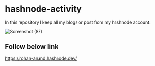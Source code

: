# hashnode-activity
In this repository I keep all my blogs or post from my hashnode account.

![Screenshot (87)](https://user-images.githubusercontent.com/96521078/224549498-86f4f1fc-eac9-41f3-8fd3-0adc7d03550e.png)

## Follow below link

https://rohan-anand.hashnode.dev/


